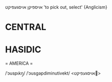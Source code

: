 אויספּיקן
אויסגעפּיקט
'to pick out, select'
{Anglicism}

CENTRAL
========

HASIDIC
=======
= AMERICA = 

/ˈɔuspɩkŋ̩/
/ˈɔusgəpdiminutivekt/ <אויסגעפיקט>